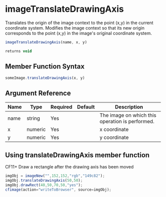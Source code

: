 # imageTranslateDrawingAxis

Translates the origin of the image context to the point (x,y) in the current coordinate system. Modifies the image context so that its new origin corresponds to the point (x,y) in the image's original coordinate system.

```javascript
imageTranslateDrawingAxis(name, x, y)
```

```javascript
returns void
```

## Member Function Syntax

```javascript
someImage.translateDrawingAxis(x, y)
```

## Argument Reference

| Name | Type | Required | Default | Description |
| --- | --- | --- | --- | --- |
| name | string | Yes |  | The image on which this operation is performed. |
| x | numeric | Yes |  | x coordinate |
| y | numeric | Yes |  | y coordinate |

## Using translateDrawingAxis member function

CF11+ Draw a rectangle after the drawing axis has been moved

```javascript
imgObj = imageNew("",152,152,"rgb","149c82");
imgObj.translateDrawingAxis(50,50);
imgObj.drawRect(40,50,70,50,"yes");
cfimage(action="writeToBrowser", source=imgObj);
```
